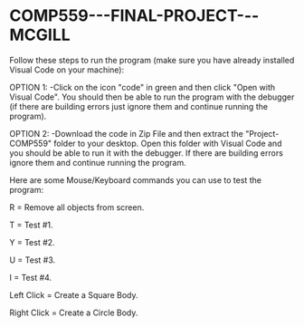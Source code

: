 ﻿# COMP559---FINAL-PROJECT---MCGILL
 
 Follow these steps to run the program (make sure you have already installed Visual Code on your machine):
 
OPTION 1: 
          -Click on the icon "code" in green and then click "Open with Visual Code". You should then be able to run the program with the debugger (if there are building errors just ignore them and continue running the program).
          
OPTION 2:
          -Download the code in Zip File and then extract the "Project-COMP559" folder to your desktop. Open this folder with Visual Code and you should be able to run it with the debugger. If there are building errors ignore them and continue running the program.
          
          
Here are some Mouse/Keyboard commands you can use to test the program:

R = Remove all objects from screen.  

T = Test #1.

Y = Test #2.

U = Test #3.

I = Test #4.

Left Click = Create a Square Body.

Right Click = Create a Circle Body.

